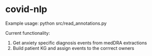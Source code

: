 # covid-nlp
Example usage: python src/read_annotations.py

Current functionality:
1. Get anxiety specific diagnosis events from medDRA extractions
2. Build patient KG and assign events to the corrrect owners
